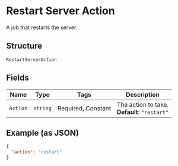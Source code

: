 
# Restart Server Action

A job that restarts the server.

## Structure

`RestartServerAction`

## Fields

| Name | Type | Tags | Description |
|  --- | --- | --- | --- |
| `Action` | `string` | Required, Constant | The action to take.<br>**Default**: `"restart"` |

## Example (as JSON)

```json
{
  "action": "restart"
}
```

